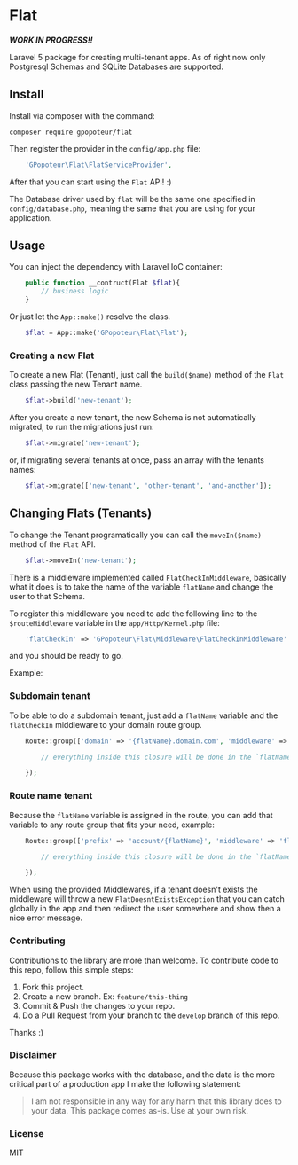 # Flat

***WORK IN PROGRESS!!***

Laravel 5 package for creating multi-tenant apps. As of right now only Postgresql Schemas and SQLite Databases are supported.

## Install

Install via composer with the command:

    composer require gpopoteur/flat

Then register the provider in the `config/app.php` file:

```php
    'GPopoteur\Flat\FlatServiceProvider',
```

After that you can start using the `Flat` API! :)

The Database driver used by `flat` will be the same one specified in `config/database.php`, meaning the same that you are using for your application.

## Usage

You can inject the dependency with Laravel IoC container:

```php
    public function __contruct(Flat $flat){
        // business logic
    }
```

Or just let the `App::make()` resolve the class.

```php
    $flat = App::make('GPopoteur\Flat\Flat');
```

### Creating a new Flat

To create a new Flat (Tenant), just call the `build($name)` method of the `Flat` class passing the new Tenant name.

```php
    $flat->build('new-tenant');
```

After you create a new tenant, the new Schema is not automatically migrated, to run the migrations just run:

```php
    $flat->migrate('new-tenant');
```

or, if migrating several tenants at once, pass an array with the tenants names:

```php
    $flat->migrate(['new-tenant', 'other-tenant', 'and-another']);
```

## Changing Flats (Tenants)

To change the Tenant programatically you can call the `moveIn($name)` method of the `Flat` API.

```php
    $flat->moveIn('new-tenant');
```

There is a middleware implemented called `FlatCheckInMiddleware`, basically what it does is to take the name of the variable `flatName` and change the user to that Schema.

To register this middleware you need to add the following line to the `$routeMiddleware` variable in the `app/Http/Kernel.php` file:

```php
    'flatCheckIn' => 'GPopoteur\Flat\Middleware\FlatCheckInMiddleware'
```

and you should be ready to go.

Example:

### Subdomain tenant

To be able to do a subdomain tenant, just add a `flatName` variable and the `flatCheckIn` middleware to your domain route group.

```php
    Route::group(['domain' => '{flatName}.domain.com', 'middleware' => 'flatCheckIn'], function(){

        // everything inside this closure will be done in the `flatName` schema.

    });
```

### Route name tenant

Because the `flatName` variable is assigned in the route, you can add that variable to any route group that fits your need, example:

```php
    Route::group(['prefix' => 'account/{flatName}', 'middleware' => 'flatCheckIn'], function(){

        // everything inside this closure will be done in the `flatName` schema.

    });
```

When using the provided Middlewares, if a tenant doesn't exists the middleware will throw a new `FlatDoesntExistsException` that you can catch globally in the app and then redirect the user somewhere and show then a nice error message.

### Contributing

Contributions to the library are more than welcome. To contribute code to this repo, follow this simple steps:

1. Fork this project.
2. Create a new branch. Ex: `feature/this-thing`
3. Commit & Push the changes to your repo.
4. Do a Pull Request from your branch to the `develop` branch of this repo.

Thanks :)

### Disclaimer

Because this package works with the database, and the data is the more critical part of a production app I make the following statement: 

> I am not responsible in any way for any harm that this library does to your data. This package comes as-is. Use at your own risk.

### License

MIT